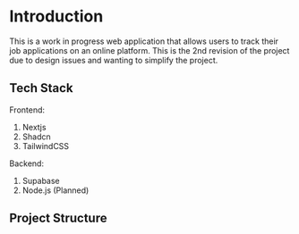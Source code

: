 # Introduction

This is a work in progress web application that allows users to track their job applications on an online platform. This is the 2nd revision of the project due to design issues and wanting to simplify the project.

## Tech Stack

Frontend:

1. Nextjs
2. Shadcn
3. TailwindCSS

Backend:

1. Supabase
2. Node.js (Planned)

## Project Structure

